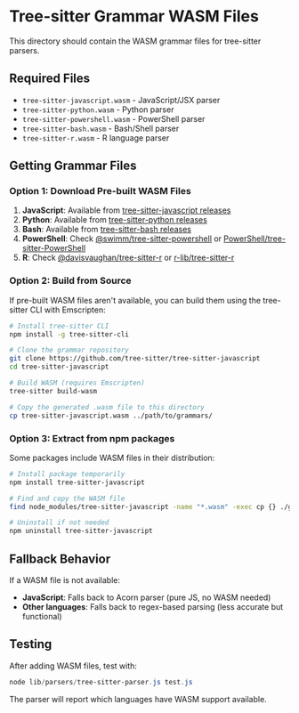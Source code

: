 # Tree-sitter Grammar WASM Files

This directory should contain the WASM grammar files for tree-sitter parsers.

## Required Files

- `tree-sitter-javascript.wasm` - JavaScript/JSX parser
- `tree-sitter-python.wasm` - Python parser
- `tree-sitter-powershell.wasm` - PowerShell parser
- `tree-sitter-bash.wasm` - Bash/Shell parser
- `tree-sitter-r.wasm` - R language parser

## Getting Grammar Files

### Option 1: Download Pre-built WASM Files

1. **JavaScript**: Available from [tree-sitter-javascript releases](https://github.com/tree-sitter/tree-sitter-javascript/releases)
2. **Python**: Available from [tree-sitter-python releases](https://github.com/tree-sitter/tree-sitter-python/releases)
3. **Bash**: Available from [tree-sitter-bash releases](https://github.com/tree-sitter/tree-sitter-bash/releases)
4. **PowerShell**: Check [@swimm/tree-sitter-powershell](https://www.npmjs.com/package/@swimm/tree-sitter-powershell) or [PowerShell/tree-sitter-PowerShell](https://github.com/PowerShell/tree-sitter-PowerShell)
5. **R**: Check [@davisvaughan/tree-sitter-r](https://www.npmjs.com/package/@davisvaughan/tree-sitter-r) or [r-lib/tree-sitter-r](https://github.com/r-lib/tree-sitter-r)

### Option 2: Build from Source

If pre-built WASM files aren't available, you can build them using the tree-sitter CLI with Emscripten:

```bash
# Install tree-sitter CLI
npm install -g tree-sitter-cli

# Clone the grammar repository
git clone https://github.com/tree-sitter/tree-sitter-javascript
cd tree-sitter-javascript

# Build WASM (requires Emscripten)
tree-sitter build-wasm

# Copy the generated .wasm file to this directory
cp tree-sitter-javascript.wasm ../path/to/grammars/
```

### Option 3: Extract from npm packages

Some packages include WASM files in their distribution:

```bash
# Install package temporarily
npm install tree-sitter-javascript

# Find and copy the WASM file
find node_modules/tree-sitter-javascript -name "*.wasm" -exec cp {} ./grammars/ \;

# Uninstall if not needed
npm uninstall tree-sitter-javascript
```

## Fallback Behavior

If a WASM file is not available:
- **JavaScript**: Falls back to Acorn parser (pure JS, no WASM needed)
- **Other languages**: Falls back to regex-based parsing (less accurate but functional)

## Testing

After adding WASM files, test with:

```powershell
node lib/parsers/tree-sitter-parser.js test.js
```

The parser will report which languages have WASM support available.